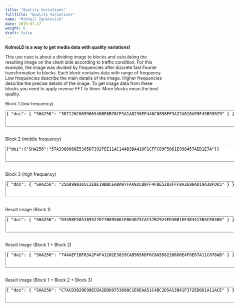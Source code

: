 ```yaml
---
title: "Quality Variations"
fullTitle: "Quality Variations"
name: "Mikhail Ignatovich"
date: 2019-07-17
weight: 6
draft: false
---
```


<b>KolmoLD is a way to get media data with quality variations!</b>

This use case is about a dividing image to blocks and calculating the resulting image on the client side according to traffic condition. For this example, the image was divided by frequencies after discrete fast Fourier transformation to blocks. Each block contains data with range of frequency. Low frequencies describe the main details of the image. Higher frequencies describe the precise details of the image. To get image data from these blocks you need to apply reverse FFT to them. More blocks mean the best quality.


Block 1 (low frequency)

<div class="interactive-canvas">
<textarea class="manifest-text" id="block1" cols="100" rows="3">{ "doi": { "SHA256": "387126C669906546BF6B70CF3A1A8236EF446C8898FF3A22A810A99F45B59029" } }
</textarea>
<br>
<span class="run-button-placeholder"></span>
</div>

<br>Block 2 (middle frequency)

<div class="interactive-canvas">
<textarea class="manifest-text" id="block2" cols="100" rows="3" value="s">{"doi":{"SHA256":"57A3988068E5305D7392FEE11AC144B3BA410F1CFFC09F5861E998457AEB1E7A"}}</textarea>
<br>
<span class="run-button-placeholder"></span>
</div>

<br>Block 3 (high frequency)

<div class="interactive-canvas">
<textarea class="manifest-text" id="block3" cols="100" rows="3">{ "doi": { "SHA256": "2568990365C2E8E19BBCEABA97FAA92CB0FF4FBE5203FFF8A3E90AD19A38FD65" } }</textarea>
<br>
<span class="run-button-placeholder"></span>
</div>

<br>Result image (Block 1)

<div class="interactive-canvas">
<textarea class="manifest-text" id="image_block1" cols="100" rows="3">{ "doi": { "SHA256": "D3498F585189527D77B895061F063075CAC57B2924FD30B1EF484413B5CF8406" } }</textarea>
<br>
<span class="run-button-placeholder"></span>
<span class="render-button-placeholder"></span>
<span class="manifest-data-placeholder" id="image_block1_dw"></span>
</div>

<br>Result image (Block 1 + Block 2)

<div class="interactive-canvas">
<textarea class="manifest-text" id="image_block1block2" cols="100" rows="3">{ "doi": { "SHA256": "744AEF1BF83A2FAF41202E3839CAB9656DF6C8A5582286D6E4F0E67A11C078AB" } }</textarea>
<br>
<span class="run-button-placeholder"></span>
<span class="render-button-placeholder"></span>
<span class="manifest-data-placeholder" id="image_block1block2_dw"></span>
</div>

<br>Result image (Block 1 + Block 2 + Block 3)

<div class="interactive-canvas">
<textarea class="manifest-text" id="image_block1block2block3" cols="100" rows="3">{ "doi": { "SHA256": "C7ACD3820E98ECDA2DDD9753680C1E6EAA51C4BC2D5A13B41F372ED0D1A11ACE" } }</textarea>
<br>
<span class="run-button-placeholder"></span>
<span class="render-button-placeholder"></span>
<span class="manifest-data-placeholder" id="image_block1block2block3_dw"></span>
</div>